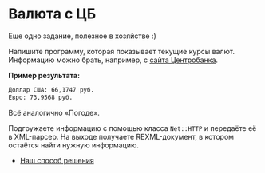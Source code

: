 # Валюта с ЦБ 

Еще одно задание, полезное в хозяйстве :)

Напишите программу, которая показывает текущие курсы валют. Информацию можно брать, например, с [сайта Центробанка](http://www.cbr.ru/scripts/XML_daily.asp).

**Пример результата:**

```sh
Доллар США: 66,1747 руб.
Евро: 73,9568 руб.
```

<div class="rubyrush-task-hint">

Всё аналогично «Погоде». 

Подгружаете информацию с помощью класса `Net::HTTP` и передаёте её в XML-парсер. На выходе получаете REXML-документ, в котором остаётся найти нужную информацию.

</div>


<div class="rubyrush-task-answer">


<ul>
<li><a href="https://github.com/aristofun/rubyrush-path/blob/master/steps/network-03/solution/currency.rb" class="rubyrush-task-solution-link">Наш способ решения</a></li></ul>

</div>
